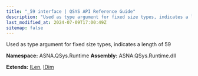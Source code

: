 ```yaml
---
title: "_59 interface | QSYS API Reference Guide"
description: "Used as type argument for fixed size types, indicates a length of 59  "
last_modified_at: 2024-07-09T17:00:49Z
sitemap: false
---
```


Used as type argument for fixed size types, indicates a length of 59 

**Namespace:** ASNA.QSys.Runtime
**Assembly:** ASNA.QSys.Runtime.dll

**Extends:** [ILen](/reference/runtime/qsys-runtime/i-len.html), [IDim](/reference/runtime/qsys-runtime/i-dim.html)
<br>
<br>
